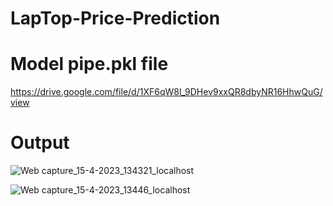 # LapTop-Price-Prediction

# Model pipe.pkl file
https://drive.google.com/file/d/1XF6qW8l_9DHev9xxQR8dbyNR16HhwQuG/view

# Output
![Web capture_15-4-2023_134321_localhost](https://user-images.githubusercontent.com/114800360/232206953-08feb3ff-8d6a-4c40-9389-4911416f2688.jpeg)

![Web capture_15-4-2023_13446_localhost](https://user-images.githubusercontent.com/114800360/232206965-be90a833-741c-41c8-857a-c8a8f210d0d8.jpeg)
